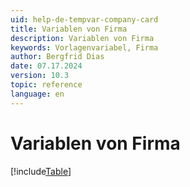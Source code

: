 ```yaml
---
uid: help-de-tempvar-company-card
title: Variablen von Firma
description: Variablen von Firma
keywords: Vorlagenvariabel, Firma
author: Bergfrid Dias
date: 07.17.2024
version: 10.3
topic: reference
language: en
---
```


# Variablen von Firma

[!include[Table](../../../../../common/includes/variable/table-company.md)]

